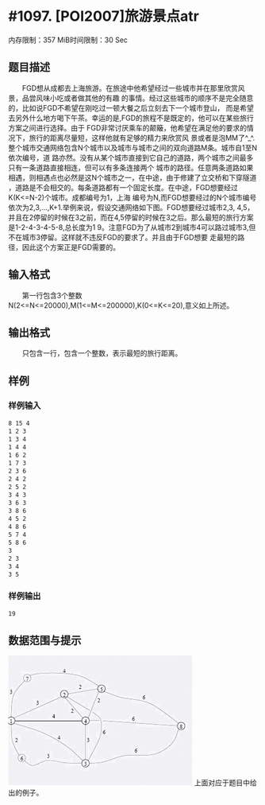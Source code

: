 # #1097. [POI2007]旅游景点atr

内存限制：357 MiB时间限制：30 Sec

## 题目描述

　　FGD想从成都去上海旅游。在旅途中他希望经过一些城市并在那里欣赏风景，品尝风味小吃或者做其他的有趣
的事情。经过这些城市的顺序不是完全随意的，比如说FGD不希望在刚吃过一顿大餐之后立刻去下一个城市登山，
而是希望去另外什么地方喝下午茶。幸运的是,FGD的旅程不是既定的，他可以在某些旅行方案之间进行选择。由于
FGD非常讨厌乘车的颠簸，他希望在满足他的要求的情况下，旅行的距离尽量短，这样他就有足够的精力来欣赏风
景或者是泡MM了^_^.整个城市交通网络包含N个城市以及城市与城市之间的双向道路M条。城市自1至N依次编号，道
路亦然。没有从某个城市直接到它自己的道路，两个城市之间最多只有一条道路直接相连，但可以有多条连接两个
城市的路径。任意两条道路如果相遇，则相遇点也必然是这N个城市之一，在中途，由于修建了立交桥和下穿隧道
，道路是不会相交的。每条道路都有一个固定长度。在中途，FGD想要经过K(K<=N-2)个城市。成都编号为1，上海
编号为N,而FGD想要经过的N个城市编号依次为2,3,&hellip;,K+1.举例来说，假设交通网络如下图。FGD想要经过城市2,3,
4,5，并且在2停留的时候在3之前，而在4,5停留的时候在3之后。那么最短的旅行方案是1-2-4-3-4-5-8,总长度为1
9。注意FGD为了从城市2到城市4可以路过城市3,但不在城市3停留。这样就不违反FGD的要求了。并且由于FGD想要
走最短的路径，因此这个方案正是FGD需要的。

## 输入格式

　　第一行包含3个整数N(2<=N<=20000),M(1<=M<=200000),K(0<=K<=20),意义如上所述。

## 输出格式

　　只包含一行，包含一个整数，表示最短的旅行距离。

## 样例

### 样例输入

    
    8 15 4
    1 2 3
    1 3 4
    1 4 4
    1 6 2
    1 7 3
    2 3 6
    2 4 2
    2 5 2
    3 4 3
    3 6 3
    3 8 6
    4 5 2
    4 8 6
    5 7 4
    5 8 6
    3
    2 3
    3 4
    3 5
    

### 样例输出

    
    19
    
    
    

## 数据范围与提示

![](images/1097.jpg) 上面对应于题目中给出的例子。
